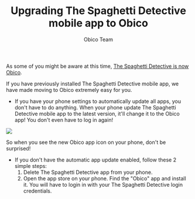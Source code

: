 ﻿---
title: Upgrading The Spaghetti Detective mobile app to Obico
author: Obico Team
author_url: https://obico.io/team.html
author_image_url: https://www.obico.io/img/favicon.png
---

As some of you might be aware at this time, [The Spaghetti Detective is now Obico](/blog/2022/05/10-the-spaghetti-detective-is-now-obico-open-source-smart-3d-printing-platform).

If you have previously installed The Spaghetti Detective mobile app, we have made moving to Obico extremely easy for you.

- If you have your phone settings to automatically update all apps, you don't have to do anything. When your phone update The Spaghetti Detective mobile app to the latest version, it'll change it to the Obico app! You don't even have to log in again!

![](/img/blogs/tsd-mobile-app-icon.png)

So when you see the new Obico app icon on your phone, don't be surprised!

- If you don't have the automatic app update enabled, follow these 2 simple steps:
    1. Delete The Spaghetti Detective app from your phone.
    2. Open the app store on your phone. Find the "Obico" app and install it. You will have to login in with your The Spaghetti Detective login credentials.